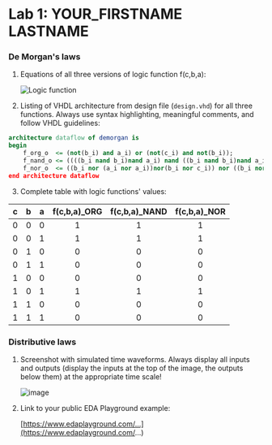 # Lab 1: YOUR_FIRSTNAME LASTNAME

### De Morgan's laws

1. Equations of all three versions of logic function f(c,b,a):

   ![Logic function](images/equations.png)

2. Listing of VHDL architecture from design file (`design.vhd`) for all three functions. Always use syntax highlighting, meaningful comments, and follow VHDL guidelines:

```vhdl
architecture dataflow of demorgan is
begin
    f_org_o  <= (not(b_i) and a_i) or (not(c_i) and not(b_i));
    f_nand_o <= ((((b_i nand b_i)nand a_i) nand ((b_i nand b_i)nand a_i )) nand (((b_i nand b_i)nand a_i) nand ((b_i nand b_i)nand a_i ))) nand (((b_i nand b_i)nand(c_i nand c_i)));
    f_nor_o  <= ((b_i nor (a_i nor a_i))nor(b_i nor c_i)) nor ((b_i nor (a_i nor a_i))nor(b_i nor c_i));
end architecture dataflow
```

3. Complete table with logic functions' values:

| **c** | **b** |**a** | **f(c,b,a)_ORG** | **f(c,b,a)_NAND** | **f(c,b,a)_NOR** |
| :-: | :-: | :-: | :-: | :-: | :-: |
| 0 | 0 | 0 | 1 | 1 | 1 |
| 0 | 0 | 1 | 1 | 1 | 1 |
| 0 | 1 | 0 | 0 | 0 | 0 | 
| 0 | 1 | 1 | 0 | 0 | 0 |  
| 1 | 0 | 0 | 0 | 0 | 0 |
| 1 | 0 | 1 | 1 | 1 | 1 |  
| 1 | 1 | 0 | 0 | 0 | 0 |  
| 1 | 1 | 1 | 0 | 0 | 0 |  
 

### Distributive laws

1. Screenshot with simulated time waveforms. Always display all inputs and outputs (display the inputs at the top of the image, the outputs below them) at the appropriate time scale!

   ![image](https://user-images.githubusercontent.com/99726477/154729647-a0a9a610-a2bb-4f0c-aa50-e6efc45fac15.png)

2. Link to your public EDA Playground example:

   [https://www.edaplayground.com/...](https://www.edaplayground.com/...)
